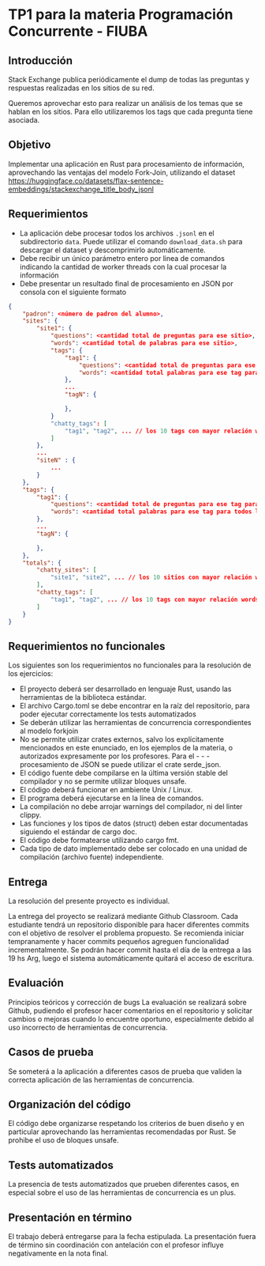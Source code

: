 # TP1 para la materia Programación Concurrente - FIUBA

## Introducción
Stack Exchange publica periódicamente el dump de todas las preguntas y respuestas realizadas en los sitios de su red.

Queremos aprovechar esto para realizar un análisis de los temas que se hablan en los sitios. Para ello utilizaremos los tags que cada pregunta tiene asociada.

## Objetivo
Implementar una aplicación en Rust para procesamiento de información, aprovechando las ventajas del modelo Fork-Join, utilizando el dataset https://huggingface.co/datasets/flax-sentence-embeddings/stackexchange_title_body_jsonl

## Requerimientos
- La aplicación debe procesar todos los archivos `.jsonl` en el subdirectorio `data`. Puede utilizar el comando `download_data.sh` para descargar el dataset y descomprimirlo automáticamente.
- Debe recibir un único parámetro entero por linea de comandos indicando la cantidad de worker threads con la cual procesar la información
- Debe presentar un resultado final de procesamiento en JSON por consola con el siguiente formato
``` json
{
    "padron": <número de padron del alumno>,
    "sites": {
        "site1": {
            "questions": <cantidad total de preguntas para ese sitio>,
            "words": <cantidad total de palabras para ese sitio>,
            "tags": {
                "tag1": {
                    "questions": <cantidad total de preguntas para ese tag para ese sitio>,
                    "words": <cantidad total palabras para ese tag para ese sitio>,
                },
                ...
                "tagN": {

                },
            }
            "chatty_tags": [
                "tag1", "tag2", ... // los 10 tags con mayor relación words/questions para ese sitio
            ]
        },
        ...
        "siteN" : {
            ...
        }
    },
    "tags": {
        "tag1": {
            "questions": <cantidad total de preguntas para ese tag para todos los sitios>,
            "words": <cantidad total palabras para ese tag para todos los sitios>,
        },
        ...
        "tagN": {

        },
    },
    "totals": {
        "chatty_sites": [
            "site1", "site2", ... // los 10 sitios con mayor relación words/questions
        ],
        "chatty_tags": [
            "tag1", "tag2", ... // los 10 tags con mayor relación words/questions entre todos los sitios.
        ]
    }
}
```
## Requerimientos no funcionales
Los siguientes son los requerimientos no funcionales para la resolución de los ejercicios:

- El proyecto deberá ser desarrollado en lenguaje Rust, usando las herramientas de la biblioteca estándar.
- El archivo Cargo.toml se debe encontrar en la raíz del repositorio, para poder ejecutar correctamente los tests automatizados
- Se deberán utilizar las herramientas de concurrencia correspondientes al modelo forkjoin
- No se permite utilizar crates externos, salvo los explícitamente mencionados en este enunciado, en los ejemplos de la materia, o autorizados expresamente por los profesores. Para el - - - procesamiento de JSON se puede utilizar el crate serde_json.
- El código fuente debe compilarse en la última versión stable del compilador y no se permite utilizar bloques unsafe.
- El código deberá funcionar en ambiente Unix / Linux.
- El programa deberá ejecutarse en la línea de comandos.
- La compilación no debe arrojar warnings del compilador, ni del linter clippy.
- Las funciones y los tipos de datos (struct) deben estar documentadas siguiendo el estándar de cargo doc.
- El código debe formatearse utilizando cargo fmt.
- Cada tipo de dato implementado debe ser colocado en una unidad de compilación (archivo fuente) independiente.

## Entrega
La resolución del presente proyecto es individual.

La entrega del proyecto se realizará mediante Github Classroom. Cada estudiante tendrá un repositorio disponible para hacer diferentes commits con el objetivo de resolver el problema propuesto. Se recomienda iniciar tempranamente y hacer commits pequeños agreguen funcionalidad incrementalmente. Se podrán hacer commit hasta el día de la entrega a las 19 hs Arg, luego el sistema automáticamente quitará el acceso de escritura.

## Evaluación
Principios teóricos y corrección de bugs
La evaluación se realizará sobre Github, pudiendo el profesor hacer comentarios en el repositorio y solicitar cambios o mejoras cuando lo encuentre oportuno, especialmente debido al uso incorrecto de herramientas de concurrencia.

## Casos de prueba
Se someterá a la aplicación a diferentes casos de prueba que validen la correcta aplicación de las herramientas de concurrencia.

## Organización del código
El código debe organizarse respetando los criterios de buen diseño y en particular aprovechando las herramientas recomendadas por Rust. Se prohibe el uso de bloques unsafe.

## Tests automatizados
La presencia de tests automatizados que prueben diferentes casos, en especial sobre el uso de las herramientas de concurrencia es un plus.

## Presentación en término
El trabajo deberá entregarse para la fecha estipulada. La presentación fuera de término sin coordinación con antelación con el profesor influye negativamente en la nota final.